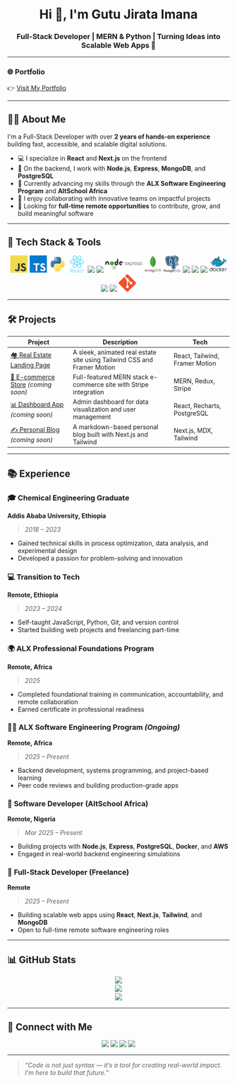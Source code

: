<h1 align="center">Hi 👋, I'm Gutu Jirata Imana</h1>
<h3 align="center">Full-Stack Developer | MERN & Python | Turning Ideas into Scalable Web Apps 🚀</h3>

---

### 🌐 Portfolio
👉 [Visit My Portfolio](https://portfolio-website-5udy.vercel.app/#contact)

---

## 👨‍💻 About Me

I'm a Full-Stack Developer with over **2 years of hands-on experience** building fast, accessible, and scalable digital solutions.

- 💻 I specialize in **React** and **Next.js** on the frontend
- 🧠 On the backend, I work with **Node.js**, **Express**, **MongoDB**, and **PostgreSQL**
- 🌱 Currently advancing my skills through the **ALX Software Engineering Program** and **AltSchool Africa**
- 🤝 I enjoy collaborating with innovative teams on impactful projects
- 🎯 Looking for **full-time remote opportunities** to contribute, grow, and build meaningful software

---

## 🧰 Tech Stack & Tools

<p align="center">
  <img src="https://raw.githubusercontent.com/devicons/devicon/master/icons/javascript/javascript-original.svg" width="40" />
  <img src="https://raw.githubusercontent.com/devicons/devicon/master/icons/typescript/typescript-original.svg" width="40" />
  <img src="https://raw.githubusercontent.com/devicons/devicon/master/icons/python/python-original.svg" width="40" />
  <img src="https://raw.githubusercontent.com/devicons/devicon/master/icons/react/react-original-wordmark.svg" width="40" />
  <img src="https://cdn.worldvectorlogo.com/logos/nextjs-2.svg" width="40" />
  <img src="https://reactnative.dev/img/header_logo.svg" width="40" />
  <img src="https://raw.githubusercontent.com/devicons/devicon/master/icons/nodejs/nodejs-original-wordmark.svg" width="40" />
  <img src="https://raw.githubusercontent.com/devicons/devicon/master/icons/express/express-original-wordmark.svg" width="40" />
  <img src="https://raw.githubusercontent.com/devicons/devicon/master/icons/mongodb/mongodb-original-wordmark.svg" width="40" />
  <img src="https://raw.githubusercontent.com/devicons/devicon/master/icons/postgresql/postgresql-original-wordmark.svg" width="40" />
  <img src="https://cdn.worldvectorlogo.com/logos/django.svg" width="40" />
  <img src="https://www.vectorlogo.zone/logos/pocoo_flask/pocoo_flask-icon.svg" width="40" />
  <img src="https://www.vectorlogo.zone/logos/tailwindcss/tailwindcss-icon.svg" width="40" />
  <img src="https://raw.githubusercontent.com/devicons/devicon/master/icons/docker/docker-original-wordmark.svg" width="40" />
  <img src="https://www.vectorlogo.zone/logos/firebase/firebase-icon.svg" width="40" />
  <img src="https://www.chartjs.org/media/logo-title.svg" width="40" />
  <img src="https://raw.githubusercontent.com/devicons/devicon/master/icons/git/git-original.svg" width="40" />
</p>

---

## 🛠️ Projects

| Project | Description | Tech |
|--------|-------------|------|
| [🏘️ Real Estate Landing Page](https://github.com/gutujir/real-state-tailwindcss) | A sleek, animated real estate site using Tailwind CSS and Framer Motion | React, Tailwind, Framer Motion |
| [🛒 E-commerce Store](#) *(coming soon)* | Full-featured MERN stack e-commerce site with Stripe integration | MERN, Redux, Stripe |
| [📊 Dashboard App](#) *(coming soon)* | Admin dashboard for data visualization and user management | React, Recharts, PostgreSQL |
| [✍️ Personal Blog](#) *(coming soon)* | A markdown-based personal blog built with Next.js and Tailwind | Next.js, MDX, Tailwind |

---

## 📚 Experience

### 🎓 **Chemical Engineering Graduate**  
**Addis Ababa University, Ethiopia**  
> *2018 – 2023*  
- Gained technical skills in process optimization, data analysis, and experimental design  
- Developed a passion for problem-solving and innovation

### 💻 **Transition to Tech**  
**Remote, Ethiopia**  
> *2023 – 2024*  
- Self-taught JavaScript, Python, Git, and version control  
- Started building web projects and freelancing part-time

### 🌍 **ALX Professional Foundations Program**  
**Remote, Africa**  
> *2025*  
- Completed foundational training in communication, accountability, and remote collaboration  
- Earned certificate in professional readiness

### 🧑‍💻 **ALX Software Engineering Program** *(Ongoing)*  
**Remote, Africa**  
> *2025 – Present*  
- Backend development, systems programming, and project-based learning  
- Peer code reviews and building production-grade apps

### 🚀 **Software Developer (AltSchool Africa)**  
**Remote, Nigeria**  
> *Mar 2025 – Present*  
- Building projects with **Node.js**, **Express**, **PostgreSQL**, **Docker**, and **AWS**  
- Engaged in real-world backend engineering simulations

### 🧩 **Full-Stack Developer (Freelance)**  
**Remote**  
> *2025 – Present*  
- Building scalable web apps using **React**, **Next.js**, **Tailwind**, and **MongoDB**  
- Open to full-time remote software engineering roles

---

## 📊 GitHub Stats

<p align="center">
  <img src="https://github-readme-stats.vercel.app/api?username=gutujir&show_icons=true&theme=radical" />
  <br />
  <img src="https://github-readme-streak-stats.herokuapp.com/?user=gutujir&theme=radical" />
  <br />
  <img src="https://github-readme-stats.vercel.app/api/top-langs/?username=gutujir&layout=compact&theme=radical" />
</p>

---

## 🔗 Connect with Me

<p align="center">
  <a href="https://portfolio-website-5udy.vercel.app/#contact"><img src="https://img.shields.io/badge/Portfolio-%23000000?style=for-the-badge&logo=vercel&logoColor=white" /></a>
  <a href="https://linkedin.com/in/gutu-jirata"><img src="https://img.shields.io/badge/LinkedIn-%230077B5?style=for-the-badge&logo=linkedin&logoColor=white" /></a>
  <a href="https://twitter.com/gutujirata64"><img src="https://img.shields.io/badge/Twitter-%231DA1F2?style=for-the-badge&logo=twitter&logoColor=white" /></a>
  <a href="https://instagram.com/gutujir"><img src="https://img.shields.io/badge/Instagram-%23E4405F?style=for-the-badge&logo=instagram&logoColor=white" /></a>
</p>

---

> *“Code is not just syntax — it’s a tool for creating real-world impact. I’m here to build that future.”*

